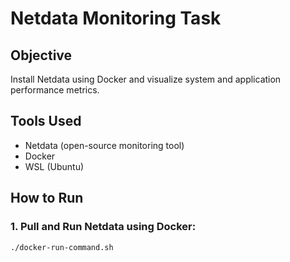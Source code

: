 # Netdata Monitoring Task

## Objective
Install Netdata using Docker and visualize system and application performance metrics.

## Tools Used
- Netdata (open-source monitoring tool)
- Docker
- WSL (Ubuntu)

## How to Run

### 1. Pull and Run Netdata using Docker:
```bash
./docker-run-command.sh
